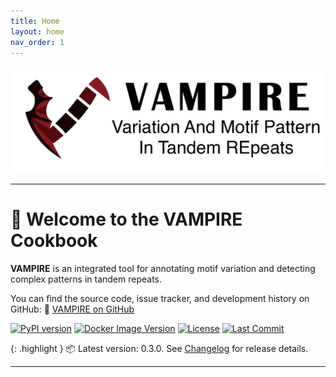 ```yaml
---
title: Home
layout: home
nav_order: 1
---
```


<p align="center">
  <img src="assets/images/LOGO_with_name-02.png" alt="VAMPIRE Logo" width="650px"/>
</p>

---

# **👋 Welcome to the VAMPIRE Cookbook**

**VAMPIRE** is an integrated tool for annotating motif variation and detecting complex patterns in tandem repeats.

You can find the source code, issue tracker, and development history on GitHub: 🔗 [VAMPIRE on GitHub](https://github.com/Zikun-Yang/VAMPIRE)

[![PyPI version](https://badge.fury.io/py/vampire-tr.svg)](https://pypi.org/project/vampire-tr/)  [![Docker Image Version](https://img.shields.io/badge/docker-v0.3.0-blue)](https://hub.docker.com/r/zikunyang/vampire-tr/tags) [![License](https://img.shields.io/github/license/Zikun-Yang/VAMPIRE)](https://github.com/Zikun-Yang/VAMPIRE/blob/main/LICENSE)  [![Last Commit](https://img.shields.io/github/last-commit/Zikun-Yang/VAMPIRE)](https://github.com/Zikun-Yang/VAMPIRE/commits/main)


{: .highlight }
📦 Latest version: 0.3.0. See [Changelog](https://zikun-yang.github.io/VAMPIRE_Cookbook/docs/changelog.html) for release details.


---

